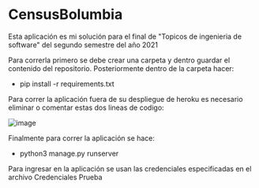 # CensusBolumbia

Esta aplicación es mi solución para el final de "Topicos de ingenieria de software" del segundo semestre del año 2021

Para correrla primero se debe crear una carpeta y dentro guardar el contenido del repositorio. Posteriormente dentro de la carpeta hacer:

- pip install -r requirements.txt

Para correr la aplicación fuera de su despliegue de heroku es necesario eliminar o comentar estas dos lineas de codigo:

![image](https://user-images.githubusercontent.com/71454879/144140582-f54466f9-f2b4-48f6-bd71-80e373f20ce9.png)


Finalmente para correr la aplicación se hace:

- python3 manage.py runserver

Para ingresar en la aplicación se usan las credenciales especificadas en el archivo Credenciales Prueba 
